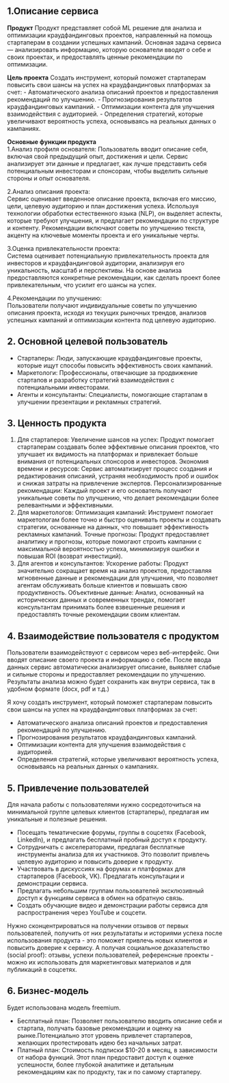## 1.Описание сервиса
**Продукт**
Продукт представляет собой ML решение для анализа и оптимизации краудфандинговых проектов, направленный на помощь стартаперам в создании успешных кампаний. Основная задача сервиса — анализировать информацию, которую основатели вводят о себе и своих проектах, и предоставлять ценные рекомендации по оптимизации.

**Цель проекта**
    Создать инструмент, который поможет стартаперам повысить свои шансы на успех на краудфандинговых платформах за счет:
    - Автоматического анализа описаний проектов и предоставления рекомендаций по улучшению.
    - Прогнозирования результатов краудфандинговых кампаний.
    - Оптимизации контента для улучшения взаимодействия с аудиторией.
    - Определения стратегий, которые увеличивают вероятность успеха, основываясь на реальных данных о кампаниях.

**Основные функции продукта**  
1.Анализ профиля основателя:
Пользователь вводит описание себя, включая свой предыдущий опыт, достижения и цели. Сервис анализирует эти данные и предлагает, как лучше представить себя потенциальным инвесторам и спонсорам, чтобы выделить сильные стороны и опыт основателя.

2.Анализ описания проекта:  
Сервис оценивает введенное описание проекта, включая его миссию, цели, целевую аудиторию и план достижения успеха. Используя технологии обработки естественного языка (NLP), он выделяет аспекты, которые требуют улучшения, и предлагает рекомендации по структуре и контенту.
Рекомендации включают советы по улучшению текста, акценту на ключевые моменты проекта и его уникальные черты.

3.Оценка привлекательности проекта:  
Система оценивает потенциальную привлекательность проекта для инвесторов и краудфандинговой аудитории, анализируя его уникальность, масштаб и перспективы.
На основе анализа предоставляются конкретные рекомендации, как сделать проект более привлекательным, что усилит его шансы на успех.

4.Рекомендации по улучшению:  
Пользователи получают индивидуальные советы по улучшению описания проекта, исходя из текущих рыночных трендов, анализов успешных кампаний и оптимизации контента под целевую аудиторию.

## 2. Основной целевой пользователь

- Стартаперы: Люди, запускающие краудфандинговые проекты, которые ищут способы повысить эффективность своих кампаний.
- Маркетологи: Профессионалы, отвечающие за продвижение стартапов и разработку стратегий взаимодействия с потенциальными инвесторами.
- Агенты и консультанты: Специалисты, помогающие стартапам в улучшении презентации и рекламных стратегий.

## 3. Ценность продукта

1. Для стартаперов:
Увеличение шансов на успех: Продукт помогает стартаперам создавать более эффективные описания проектов, что улучшает их видимость на платформах и привлекает больше внимания от потенциальных спонсоров и инвесторов.
Экономия времени и ресурсов: Сервис автоматизирует процесс создания и редактирования описаний, устраняя необходимость проб и ошибок и снижая затраты на привлечение экспертов.
Персонализированные рекомендации: Каждый проект и его основатель получают уникальные советы по улучшению, что делает рекомендации более релевантными и эффективными.
2. Для маркетологов:
Оптимизация кампаний: Инструмент помогает маркетологам более точно и быстро оценивать проекты и создавать стратегии, основанные на данных, что повышает эффективность рекламных кампаний.
Точные прогнозы: Продукт предоставляет аналитику и прогнозы, которые помогают строить кампании с максимальной вероятностью успеха, минимизируя ошибки и повышая ROI (возврат инвестиций).
3. Для агентов и консультантов:
Ускорение работы: Продукт значительно сокращает время на анализ проектов, предоставляя мгновенные данные и рекомендации для улучшения, что позволяет агентам обслуживать больше клиентов и повышать свою продуктивность.
Объективные данные: Анализ, основанный на исторических данных и современных трендах, помогает консультантам принимать более взвешенные решения и предоставлять точные рекомендации своим клиентам.

## 4. Взаимодействие пользователя с продуктом

Пользователи взаимодействуют с сервисом через веб-интерфейс. Они вводят описание своего проекта и информацию о себе. После ввода данных сервис автоматически анализирует описание, выявляет слабые и сильные стороны и предоставляет рекомендации по улучшению. Результаты анализа можно будет сохранить как внутри сервиса, так в удобном формате (docx, pdf и т.д.)

Я хочу создать инструмент, который поможет стартаперам повысить свои шансы на успех на краудфандинговых платформах за счет:
- Автоматического анализа описаний проектов и предоставления рекомендаций по улучшению.
- Прогнозирования результатов краудфандинговых кампаний.
- Оптимизации контента для улучшения взаимодействия с аудиторией.
- Определения стратегий, которые увеличивают вероятность успеха, основываясь на реальных данных о кампаниях.

## 5. Привлечение пользователей

Для начала работы с пользователями нужно сосредоточиться на минимальной группе целевых клиентов (стартаперы), предлагая им уникальные и полезные решения.
- Посещать тематические форумы, группы в соцсетях (Facebook, LinkedIn), и предлагать бесплатный пробный доступ к продукту.
- Сотрудничать с акселераторами, предлагая бесплатные инструменты анализа для их участников. Это позволит привлечь целевую аудиторию и повысить доверие к продукту. 
- Участвовать в дискуссиях на форумах и платформах для стартаперов (Facebook, VK). Предлагать консультации и демонстрации сервиса.
- Предлагать небольшим группам пользователей эксклюзивный доступ к функциям сервиса в обмен на обратную связь.
- Создать обучающие видео и демонстрации работы сервиса для распространения через YouTube и соцсети.  

Нужно сконцентрироваться на получении отзывов от первых пользователей, получить от них результататы и историями успеха после использования продукта - это поможет привлечь новых клиентов и повысить доверие к сервису. А получая социальное доказательство (social proof): отзывы, успехи пользователей, референсные проекты - можно их использовать для маркетинговых материалов и для публикаций в соцсетях.

## 6. Бизнес-модель

Будет использована модель freemium.
- Бесплатный план: Позволяет пользователю вводить описание себя и стартапа, получать базовые рекомендации и оценку на рынке.Потенциально этот уровень привлечет стартаперов, желающих протестировать идею без начальных затрат.
- Платный план: Стоимость подписки $10-20 в месяц, в зависимости от набора функций. Этот план предоставит доступ к оценке успешности, более глубокой аналитике и детальным рекомендациям как по продукту, так и по самому стартаперу.